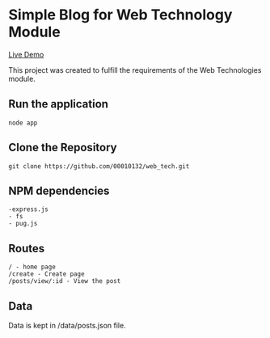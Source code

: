 # Simple Blog for Web Technology Module


[Live Demo](https://special-cottony-thunbergia.glitch.me)

This project was created to fulfill the requirements of the Web Technologies module.


## Run the application

    node app

## Clone the Repository

    git clone https://github.com/00010132/web_tech.git

## NPM dependencies

    -express.js
    - fs
    - pug.js

## Routes

    / - home page
    /create - Create page
    /posts/view/:id - View the post

## Data
Data is kept in /data/posts.json file.